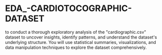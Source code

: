 # EDA_-CARDIOTOCOGRAPHIC-DATASET
to conduct a thorough exploratory analysis of the "cardiographic.csv" dataset to uncover insights, identify patterns, and understand the dataset's underlying structure. You will use statistical summaries, visualizations, and data manipulation techniques to explore the dataset comprehensively.
